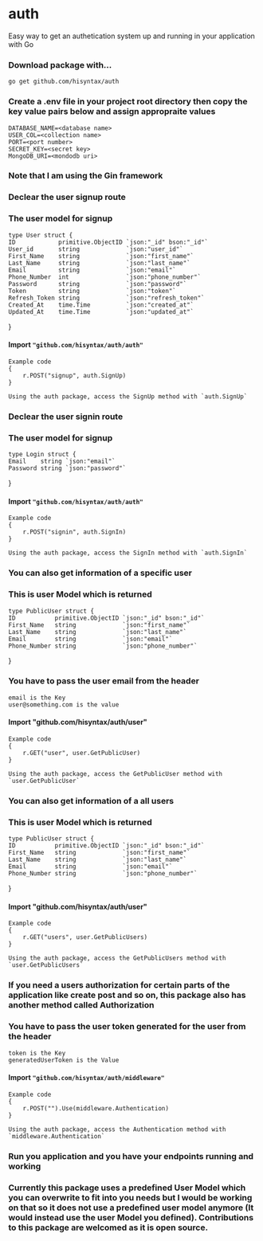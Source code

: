 # auth
Easy way to get an authetication system up and running in your application with Go

### Download package with...
    go get github.com/hisyntax/auth
### Create a .env file in your project root directory then copy the key value pairs below and assign appropraite values
    DATABASE_NAME=<database name>
    USER_COL=<collection name>
    PORT=<port number>
    SECRET_KEY=<secret key>
    MongoDB_URI=<mondodb uri>

### Note that I am using the Gin framework

### Declear the user signup route
### The user model for signup
    type User struct {
	ID            primitive.ObjectID `json:"_id" bson:"_id"`
	User_id       string             `json:"user_id"`
	First_Name    string             `json:"first_name"`
	Last_Name     string             `json:"last_name"`
	Email         string             `json:"email"`
	Phone_Number  int                `json:"phone_number"`
	Password      string             `json:"password"`
	Token         string             `json:"token"`
	Refresh_Token string             `json:"refresh_token"`
	Created_At    time.Time          `json:"created_at"`
	Updated_At    time.Time          `json:"updated_at"`
}
#### Import `"github.com/hisyntax/auth/auth"`
    Example code 
    {
        r.POST("signup", auth.SignUp)
    }

    Using the auth package, access the SignUp method with `auth.SignUp`


### Declear the user signin route
### The user model for signup
    type Login struct {
	Email    string `json:"email"`
	Password string `json:"password"`
}
#### Import `"github.com/hisyntax/auth/auth"`
    Example code 
    {
        r.POST("signin", auth.SignIn)
    }

    Using the auth package, access the SignIn method with `auth.SignIn`

### You can also get information of a specific user

### This is user Model which is returned
    type PublicUser struct {
	ID           primitive.ObjectID `json:"_id" bson:"_id"`
	First_Name   string             `json:"first_name"`
	Last_Name    string             `json:"last_name"`
	Email        string             `json:"email"`
	Phone_Number string             `json:"phone_number"`
}
###  You have to pass the user email from the header 
    email is the Key
    user@something.com is the value
#### Import "github.com/hisyntax/auth/user"
    Example code 
    {
        r.GET("user", user.GetPublicUser)
    }

    Using the auth package, access the GetPublicUser method with `user.GetPublicUser`

### You can also get information of a all users
### This is user Model which is returned
    type PublicUser struct {
	ID           primitive.ObjectID `json:"_id" bson:"_id"`
	First_Name   string             `json:"first_name"`
	Last_Name    string             `json:"last_name"`
	Email        string             `json:"email"`
	Phone_Number string             `json:"phone_number"`
}
#### Import "github.com/hisyntax/auth/user"
    Example code 
    {
        r.GET("users", user.GetPublicUsers)
    }

    Using the auth package, access the GetPublicUsers method with `user.GetPublicUsers`


### If you need a users authorization for certain parts of the application like create post and so on, this package also has another method called Authorization
###  You have to pass the user token generated for the user from the header 
    token is the Key 
    generatedUserToken is the Value
    
#### Import `"github.com/hisyntax/auth/middleware"`
    Example code 
    {
        r.POST("").Use(middleware.Authentication)
    }

    Using the auth package, access the Authentication method with `middleware.Authentication`

### Run you application and you have your endpoints running and working
### Currently this package uses a predefined User Model which you can overwrite to fit into you needs but I would be working on that so it does not use a predefined user model anymore (It would instead use the user Model you defined). Contributions to this package are welcomed as it is open source.